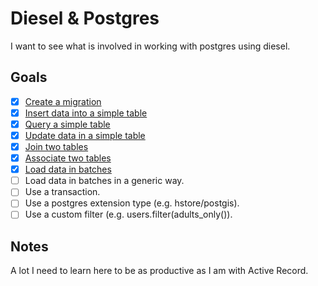 # Diesel & Postgres

I want to see what is involved in working with postgres using diesel.

## Goals

- [x] [Create a migration](migrations/2018-01-04-040323_create_users)
- [x] [Insert data into a simple table](src/bin/create_user.rs)
- [x] [Query a simple table](src/bin/list_users.rs)
- [x] [Update data in a simple table](src/bin/update_user.rs)
- [x] [Join two tables](src/bin/list_users_with_addresses_joined.rs)
- [x] [Associate two tables](src/bin/list_users_with_addresses.rs)
- [x] [Load data in batches](src/bin/list_users_batched.rs)
- [ ] Load data in batches in a generic way.
- [ ] Use a transaction.
- [ ] Use a postgres extension type (e.g. hstore/postgis).
- [ ] Use a custom filter (e.g. users.filter(adults_only()).

## Notes

A lot I need to learn here to be as productive as I am with Active Record.
